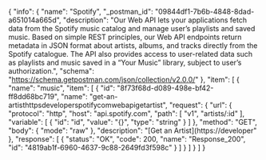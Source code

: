{
  "info": {
    "name": "Spotify",
    "_postman_id": "09844df1-7b6b-4848-8dad-a651014a665d",
    "description": "Our Web API lets your applications fetch data from the Spotify music catalog and manage user&rsquo;s playlists and saved music. Based on simple REST principles, our Web API endpoints return metadata in JSON format about artists, albums, and tracks directly from the Spotify catalogue. The API also provides access to user-related data such as playlists and music saved in a &ldquo;Your Music&rdquo; library, subject to user&rsquo;s authorization.",
    "schema": "https://schema.getpostman.com/json/collection/v2.0.0/"
  },
  "item": [
    {
      "name": "music",
      "item": [
        {
          "id": "8f73f68d-d089-498e-bf42-ff8dd68bc719",
          "name": "get-an-artisthttpsdeveloperspotifycomwebapigetartist",
          "request": {
            "url": {
              "protocol": "http",
              "host": "api.spotify.com",
              "path": [
                "v1",
                "artists/:id"
              ],
              "variable": [
                {
                  "id": "id",
                  "value": "{}",
                  "type": "string"
                }
              ]
            },
            "method": "GET",
            "body": {
              "mode": "raw"
            },
            "description": "[Get an Artist](https://developer"
          },
          "response": [
            {
              "status": "OK",
              "code": 200,
              "name": "Response_200",
              "id": "4819ab1f-6960-4637-9c88-2649fd3f598c"
            }
          ]
        }
      ]
    }
  ]
}